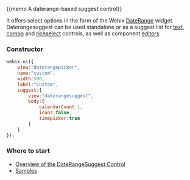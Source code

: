 

{{memo A daterange-based suggest control}}

It offers select options in the form of the Webix [DateRange](desktop/daterange.md) widget.
Daterangesuggest can be used standalone or as a suggest list for [text](api/refs/ui.text.md), 
[combo](api/refs/ui.combo.md) and [richselect](api/refs/ui.richselect.md) controls, as well as component [editors](api/refs/editors.md).

### Constructor

~~~js
webix.ui({ 	
	view:"daterangepicker", 
	name:"custom", 
	width:500, 
	label:"Custom",
	suggest:{
		view:"daterangesuggest",
		body:{
			calendarCount:1,
			icons:false,
			timepicker:true
		}
	}
});
~~~

### Where to start

- [Overview of the DateRangeSuggest Control](desktop/daterangepicker.md)
- [Samples](http://docs.webix.com/samples/60_pro/02_form/09_daterangepicker.html)

